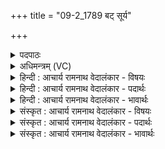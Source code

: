 +++
title = "09-2_1789 बट् सूर्य"

+++
<details><summary>पदपाठः</summary>

ब꣢ट्। सू꣣र्य। श्र꣡व꣢꣯सा। म꣣हा꣢न्। अ꣣सि। सत्रा꣢। दे꣣व। महा꣢न्। अ꣣सि। मह्ना꣢। दे꣣वा꣡ना꣢म्। अ꣣सुर्यः꣢। अ꣣। सुर्यः꣢। पु꣣रो꣡हि꣢तः। पु꣣रः꣢। हि꣣तः। विभु꣢। वि꣣। भु꣢। ज्यो꣡तिः꣢꣯। अ꣡दा꣢꣯भ्यम्। अ। दा꣣भ्यम्। १७८९।
</details>

<details><summary>अधिमन्त्रम् (VC)</summary>

- सूर्यः
- जमदग्निर्भार्गवः
- बार्हतः प्रगाथः (विषमा बृहती, समा सतोबृहती)
- पञ्चमः
</details>

<details><summary>हिन्दी : आचार्य रामनाथ वेदालंकार - विषयः</summary>

आगे फिर उसी विषय को कहते हैं।
</details>

<details><summary>हिन्दी : आचार्य रामनाथ वेदालंकार - पदार्थः</summary>

पदार्थान्वय -  (बट्) सचमुच हे (सूर्य) सूर्य ! तू (श्रवसा) यश से (महान् असि) महान् है। (सत्रा) सचमुच ही, हे (देव) ज्योतिर्मय ! तू (महान् असि) महान् है। (असुर्यः) प्राणियों का हितकर्त्ता तू (मह्ना) महिमा से (देवानाम्) भूमण्डल, सोम, मङ्गल, बुध आदि प्रकाशनीयों के (पुरोहितः) सामने निहित है, जिससे उन्हें प्रकाशित कर सके। तू (विभु) व्यापक, (अदाभ्यम्) हिंसा न किये जा सकने योग्य (ज्योतिः) ज्योति है—यह सूर्य की अन्योक्ति से जीवात्मा को कहा गया है ॥२॥ यहाँ भी अन्योक्ति अलङ्कार है ॥२॥
</details>

<details><summary>हिन्दी : आचार्य रामनाथ वेदालंकार - भावार्थः</summary>

भावार्थ -  जीवात्मा भी सूर्य के समान यशस्वी, गुणों में महान्, अग्रणी और ज्योतिष्मान् है, इसलिए वह अपने गुणों को पहचान कर महान् कर्मों को करता हुआ अभ्युदय और निःश्रेयस को प्राप्त करे ॥२॥ इस खण्ड में अध्यात्मयोग, मृत्यु की अवश्यंभाविता, परमात्मा, ब्रह्मानन्द-रस, आत्मोद्बोधन इन विषयों का वर्णन होने से इस खण्ड की पूर्व खण्ड के साथ संगति है ॥ बीसवें अध्याय में द्वितीय खण्ड समाप्त ॥
</details>

<details><summary>संस्कृत : आचार्य रामनाथ वेदालंकार - विषयः</summary>

अथ पुनरपि तमेव विषयमाह।
</details>

<details><summary>संस्कृत : आचार्य रामनाथ वेदालंकार - पदार्थः</summary>

पदार्थान्वय -  (बट्) सत्यम्, हे (सूर्य) प्रभाकर ! त्वम् (श्रवसा) यशसा (महान् असि) महिमवान् वर्तसे। (सत्रा) सत्यमेव, हे (देव) ज्योतिर्मय ! त्वम् (महान् असि) महान् विद्यसे। (असुर्यः) असुराः प्राणवन्तः, तेभ्यो हितः त्वम्। [असुशब्दान्मत्वर्थीयो रः। ततोऽसुरप्रातिपदिकाद् हितार्थे यत् प्रत्ययः।] (मह्ना) महिम्ना (देवानाम्) भूमण्डलसोममङ्गलबुधादीनां प्रकाश्यानाम् (पुरोहितः) प्रकाशप्रदानाय सम्मुखं निहितो विद्यसे। त्वम् (विभु) व्यापकम् (अदाभ्यम्) हिंसितुमशक्यम् (ज्योतिः) तेजः असि इति सूर्यस्यान्योक्त्या जीवात्मानमाह ॥२॥२ अत्राप्यन्योक्तिरलङ्कारः ॥२॥
</details>

<details><summary>संस्कृत : आचार्य रामनाथ वेदालंकार - भावार्थः</summary>

भावार्थ -  जीवात्माऽपि सूर्यवद् यशस्वी गुणैर्महान् अग्रणीर्ज्योतिष्मांश्चास्तीति स स्वकीयान् गुणान् परिचित्य महान्ति कार्याणि कुर्वन्नभ्युदयं निःश्रेयसं च विन्दतु ॥२॥ अस्मिन् खण्डेऽध्यात्मयोगा मृत्योर्ध्रुवत्वं परमात्मा ब्रह्मानन्दरस आत्मोद्बोधनम् इत्येतेषां विषयाणां वर्णनादेतत्खण्डस्य पूर्वखण्डेन संगतिरस्ति ॥
</details>